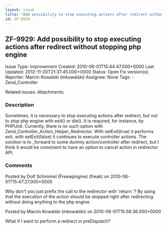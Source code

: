 ```yaml
---
layout: issue
title: "Add possibility to stop executing actions after redirect without stopping php engine"
id: ZF-9929
---
```


ZF-9929: Add possibility to stop executing actions after redirect without stopping php engine
---------------------------------------------------------------------------------------------

 Issue Type: Improvement Created: 2010-06-01T15:44:47.000+0000 Last Updated: 2012-11-20T21:37:45.000+0000 Status: Open Fix version(s): 
 Reporter:  Marcin Kowalski (mkowalski)  Assignee:  None  Tags: - Zend\_Controller
 
 Related issues: 
 Attachments: 
### Description

Sometimes, it is necessary to stop executing actions after redirect, but not to stop php engine with exit() or die(). It is required, for instance, by PHPUnit. Currently, there is no such option with Zend\_Controller\_Action\_Helper\_Redirector. With setExit(true) it performs exit, with setExit(false) it continues to execute controller actions. The solution is to \_forward to some dummy action/controller after redirect, but I think it would be convinient to have an option to cancel action in redirector API.

 

 

### Comments

Posted by Dolf Schimmel (Freeaqingme) (freak) on 2010-06-01T15:47:27.000+0000

Why don't you just prefix the call to the redirector with 'return '? By using that the execution of the action should be stopped right after redirecting without doing anything to the php engine.

 

 

Posted by Marcin Kowalski (mkowalski) on 2010-06-01T15:59:36.000+0000

What if I want to perform a redirect in preDispatch?

 

 